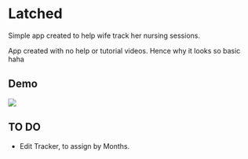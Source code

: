 
# Latched
Simple app created to help wife track her nursing sessions.

App created with no help or tutorial videos. Hence why it looks so basic haha

## Demo


![](https://media.giphy.com/media/jXHfOmf2RqTFlxpwj8/giphy.gif)

## TO DO



* Edit Tracker, to assign by Months.

